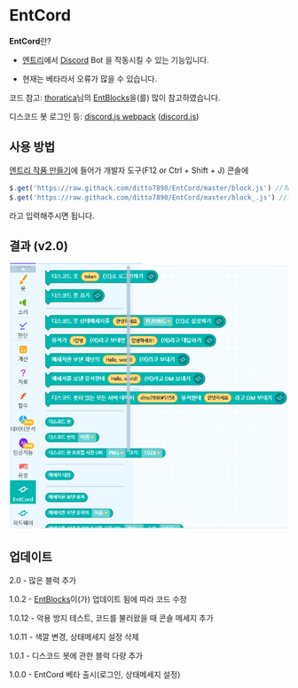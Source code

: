 # EntCord

**EntCord**란?

* [엔트리](https://playentry.org/)에서 [Discord](https://discordapp.com/) Bot 을 작동시킬 수 있는 기능입니다.

* 현재는 베타라서 오류가 많을 수 있습니다.

코드 참고: [thoratica](https://github.com/thoratica)님의 [EntBlocks](https://github.com/thoratica/EntBlocks)을(를) 많이 참고하였습니다.

디스코드 봇 로그인 등: [discord.js webpack](https://github.com/discordjs/discord.js/tree/webpack) ([discord.js](https://discord.js.org/))

## 사용 방법

[엔트리 작품 만들기](https://playentry.org/ws#!/)에 들어가 개발자 도구(F12 or Ctrl + Shift + J) 콘솔에

```js
$.get('https://raw.githack.com/ditto7890/EntCord/master/block.js') //최신 버전
$.get('https://raw.githack.com/ditto7890/EntCord/master/block_.js') //latest 버전
```

라고 입력해주시면 됩니다.

## 결과 (v2.0)

![Result](./img/result-2.0.png)

## 업데이트

2.0 - 많은 블럭 추가

1.0.2 - [EntBlocks](https://github.com/thoratica/EntBlocks)이(가) 업데이트 됨에 따라 코드 수정

1.0.12 - 악용 방지 테스트, 코드를 불러왔을 때 콘솔 메세지 추가

1.0.11 - 색깔 변경, 상태메세지 설정 삭제

1.0.1 - 디스코드 봇에 관한 블럭 다량 추가

1.0.0 - EntCord 베타 출시(로그인, 상태메세지 설정)
